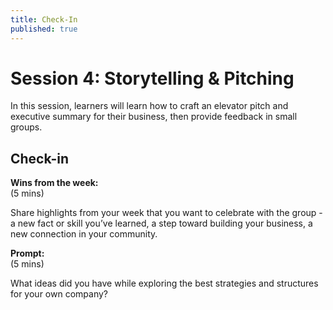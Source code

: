 ```yaml
---
title: Check-In
published: true
---
```

# Session 4: Storytelling & Pitching

In this session, learners will learn how to craft an elevator pitch and executive summary for their business, then provide feedback in small groups.

## Check-in 

**Wins from the week:** <br>
(5 mins)

Share highlights from your week that you want to celebrate with the group - a new fact or skill you’ve learned, a step toward building your business, a new connection in your community. 

**Prompt:** <br>
(5 mins)

What ideas did you have while exploring the best strategies and structures for your own company?
